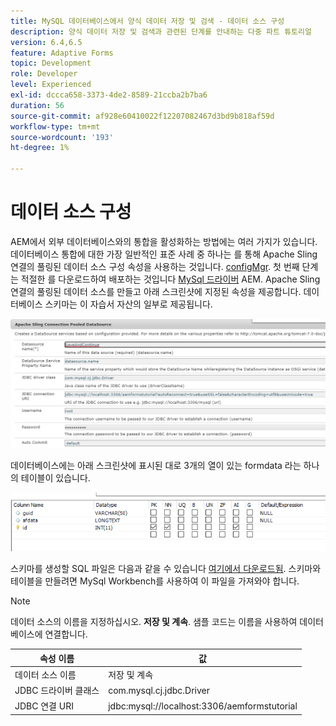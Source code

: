 ```yaml
---
title: MySQL 데이터베이스에서 양식 데이터 저장 및 검색 - 데이터 소스 구성
description: 양식 데이터 저장 및 검색과 관련된 단계를 안내하는 다중 파트 튜토리얼
version: 6.4,6.5
feature: Adaptive Forms
topic: Development
role: Developer
level: Experienced
exl-id: dccca658-3373-4de2-8589-21ccba2b7ba6
duration: 56
source-git-commit: af928e60410022f12207082467d3bd9b818af59d
workflow-type: tm+mt
source-wordcount: '193'
ht-degree: 1%

---
```


# 데이터 소스 구성

AEM에서 외부 데이터베이스와의 통합을 활성화하는 방법에는 여러 가지가 있습니다. 데이터베이스 통합에 대한 가장 일반적인 표준 사례 중 하나는 를 통해 Apache Sling 연결의 풀링된 데이터 소스 구성 속성을 사용하는 것입니다. [configMgr](http://localhost:4502/system/console/configMgr).
첫 번째 단계는 적절한 를 다운로드하여 배포하는 것입니다 [MySql 드라이버](https://mvnrepository.com/artifact/mysql/mysql-connector-java) AEM.
Apache Sling 연결의 풀링된 데이터 소스를 만들고 아래 스크린샷에 지정된 속성을 제공합니다. 데이터베이스 스키마는 이 자습서 자산의 일부로 제공됩니다.

![데이터 소스](assets/save-continue.PNG)

데이터베이스에는 아래 스크린샷에 표시된 대로 3개의 열이 있는 formdata 라는 하나의 테이블이 있습니다.

![자료 기반](assets/data-base-tables.PNG)

스키마를 생성할 SQL 파일은 다음과 같을 수 있습니다 [여기에서 다운로드됨](assets/form-data-db.sql). 스키마와 테이블을 만들려면 MySql Workbench를 사용하여 이 파일을 가져와야 합니다.

>[!NOTE]
>데이터 소스의 이름을 지정하십시오. **저장 및 계속**. 샘플 코드는 이름을 사용하여 데이터베이스에 연결합니다.

| 속성 이름 | 값 |
| ------------------------|---------------------------------------|
| 데이터 소스 이름 | 저장 및 계속 |
| JDBC 드라이버 클래스 | com.mysql.cj.jdbc.Driver |
| JDBC 연결 URI | jdbc:mysql://localhost:3306/aemformstutorial |
